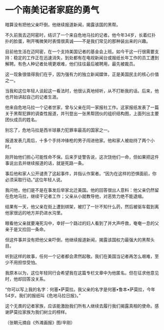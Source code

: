 # 一个南美记者家庭的勇气

暗算没有把他父亲吓倒，他继续报道新闻，揭露该国的黑帮。 

不久前我去迈阿密时，结识了一个来自危地马拉的记者。他今年34岁，长着红扑扑的脸蛋，咧开嘴微笑时表情很真诚——不是我们常见的那种装出来的兴趣。 

目前他生活在迈阿密，在一个支持美国记者的基金会上班。如今干这一行很需要支持：稳定的工作正在迅速消失，到处都有在电视新闻台或报纸长年工作的员工遭到解聘。有色人种记者处境更艰难，他们往往最后被聘用，最先被裁员。 

这一现象很值得我们在乎，因为强有力的独立新闻媒体，正是美国民主的核心价值之一。 

当我和这位年轻人谈起这一看法时，他很认真地倾听，从不打断我的话。后来，他也开始讲起自己的记者生涯。 

他来自危地马拉一个记者世家，曾与父亲在同一家报社工作。这家报纸发表了一篇关于黑帮犯罪的调查性报道，并刊登出一张黑帮团伙的组织结构图，上面列出主要团伙成员的姓名。 

别忘了，危地马拉是西半球暴力犯罪率最高的国家之一。 

报道发表几周后，十多个手持冲锋枪的男子闯进他家。他和家人被劫持了两个小时。 

刚开始他们担心可能性命不保。后来歹徒警告说，这次饶他们一命，但如果把这件事说出去并继续报道的话，就是死路一条。 

事后他和家人公开谴责了这起事件，并指认作案者。“因为在这样的恐惧面前，你必须采取行动。”这位年轻人说。 

我问他，他们是不是在事发后举家北迁美国。他的回答很出人意料：他父亲仍然留在危地马拉，继续干记者工作；父亲从小就教导他，对恶势力绝不能退缩。 

结果有一天，他父亲在街上遭到绑架，被打了一针不知什么药，然后被驱车载到离他家很远的地方并扔进水沟里。 

眼看他父亲就要淹死沟中，幸好一个路过的妇人看到了并大声呼救，奄奄一息的父亲于是又捡回一条命。 

但这件事并没有把他父亲吓倒，他继续报道新闻，揭露该国权力最强大的黑帮头目。 

听到这样的故事，任何一个记者都会肃然起敬。我们在美国当记者再怎么艰难，至少不用担惊受怕。 

我原本以为，这位年轻同行会希望我在这篇专栏文章中为他匿名。但在征求他意见时，他却回答没关系。 

“你可以写上我的名字：何塞•萨莫拉。我父亲的名字是何塞•鲁本•萨莫拉，今年54岁。我们的报纸叫《危地马拉日报》。” 

这个无畏的记者家族，应该能激励我们所有人继续去履行我们揭露真相的使命。感谢萨莫拉家族为我们树立的榜样。 

（张朝元摘自《外滩画报》图/辛刚）